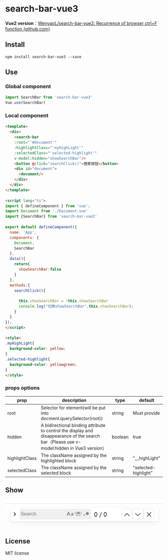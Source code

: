 # search-bar-vue3

**Vue2 version**：[WenyaoL/search-bar-vue2: Recurrence of browser ctrl+F function (github.com)](https://github.com/WenyaoL/search-bar-vue2)

## Install

```shell
npm install search-bar-vue3 --save
```

## Use

### Global component

```js
import SearchBar from 'search-bar-vue3'
Vue.use(SearchBar)
```



### Local component

```html
<template>
  <div>
    <search-bar 
    :root="'#document'" 
    :highlightClass="'myHighLight'" 
    :selectedClass="'selected-highlight'" 
    v-model:hidden="showSearchBar"/>
    <button @click="searchClick()">搜索按钮</button>
    <div id="document">
      <document/>
    </div>
  </div>
</template>

<script lang="ts">
import { defineComponent } from 'vue';
import Document from './Document.vue'
import {SearchBar} from 'search-bar-vue3'

export default defineComponent({
  name: 'App',
  components: {
    Document,
    SearchBar
  },
  data(){
    return{
      showSearchBar:false
    }
  },
  methods:{
    searchClick(){
      
      this.showSearchBar = !this.showSearchBar
      console.log("切换showSearchBar",this.showSearchBar);
    }
  }
});
</script>

<style>
.myHighLight{
  background-color: yellow;
}
.selected-highlight{
  background-color: yellowgreen;
}
</style>
```



### props options

| prop           | description                                                  | type    | default              |
| -------------- | ------------------------------------------------------------ | ------- | -------------------- |
| root           | Selector for element(will be put into docment.querySelector(root)) | string  | Must provide         |
| hidden         | A bidirectional binding attribute to control the display and disappearance of the search bar（Please use v-model:hidden in Vue3 version） | boolean | true                 |
| highlightClass | The className assigned by the highlighted block              | string  | "__highLight"        |
| selectedClass  | The className assigned by the selected block                 | string  | "selected-highlight" |

## Show

![searchBar](./doc/searchBar.png)

## License

MIT license
